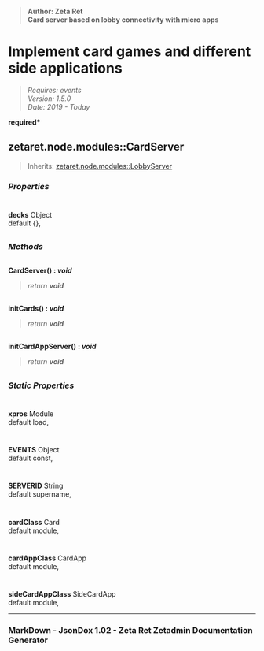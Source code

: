 > __Author: Zeta Ret__  
> __Card server based on lobby connectivity with micro apps__  
# Implement card games and different side applications  
> *Requires: events*  
> *Version: 1.5.0*  
> *Date: 2019 - Today*  

__required*__

## zetaret.node.modules::CardServer  
> Inherits: [zetaret.node.modules::LobbyServer](LobbyServer.md)  

### *Properties*  

#  
__decks__ Object  
default {},   


##  
### *Methods*  

##  
__CardServer() : *void*__  
  
> *return __void__*  

##  
__initCards() : *void*__  
  
> *return __void__*  

##  
__initCardAppServer() : *void*__  
  
> *return __void__*  

##  
### *Static Properties*  

#  
__xpros__ Module  
default load,   

#  
__EVENTS__ Object  
default const,   

#  
__SERVERID__ String  
default supername,   

#  
__cardClass__ Card  
default module,   

#  
__cardAppClass__ CardApp  
default module,   

#  
__sideCardAppClass__ SideCardApp  
default module,   

---  
### MarkDown - JsonDox 1.02 - Zeta Ret Zetadmin Documentation Generator